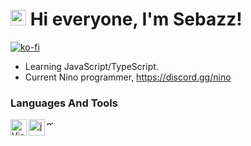 # <img src="https://user-images.githubusercontent.com/57642291/115981321-b7a44c80-a58a-11eb-8109-79aa8bcf0698.gif" width="25px"> Hi everyone, I'm Sebazz!

[![ko-fi](https://ko-fi.com/img/githubbutton_sm.svg)](https://ko-fi.com/usebazz)

-  Learning JavaScript/TypeScript.
-  Current Nino programmer, https://discord.gg/nino

### Languages And Tools

<img align="left" alt="Visual Studio Code" width="26px" src="https://i.imgur.com/LwSdAlE.png" />
<img align="left" alt="js" width="26px" src="https://i.imgur.com/3u1wzwE.png" />
<img align="left" alt="mongodb" width="10px" src="https://cdn.discordapp.com/attachments/918278760539754547/929056082452697159/874512705837498368.png" />


<!-- <details>
<summary><a align ="right">Statistics </a></summary>

<a>
  <img align="center" src="https://riday-ghstats.vercel.app/api/top-langs/?username=usebazz&theme=tokyonight&layout=compact" />
</a>
<a href="https://github.com/anuraghazra/convoychat">
  <img align="center" src="https://github-readme-stats.vercel.app/api?username=usebazz&show_icons=true&theme=onedark" />
</a>
</details>

